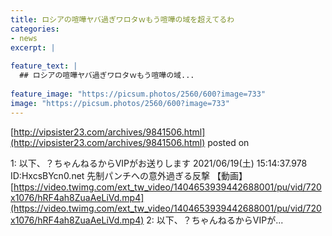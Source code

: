 ```yaml
---
title: ロシアの喧嘩ヤバ過ぎワロタｗもう喧嘩の域を超えてるわ
categories:
- news
excerpt: |
  
feature_text: |
  ## ロシアの喧嘩ヤバ過ぎワロタｗもう喧嘩の域...
  
feature_image: "https://picsum.photos/2560/600?image=733"
image: "https://picsum.photos/2560/600?image=733"
---
```


[http://vipsister23.com/archives/9841506.html](http://vipsister23.com/archives/9841506.html)
posted on 

<!--more-->

1: 以下、？ちゃんねるからVIPがお送りします 2021/06/19(土) 15:14:37.978 ID:HxcsBYcn0.net 先制パンチへの意外過ぎる反撃 【動画】 [https://video.twimg.com/ext_tw_video/1404653939442688001/pu/vid/720x1076/hRF4ah8ZuaAeLiVd.mp4](https://video.twimg.com/ext_tw_video/1404653939442688001/pu/vid/720x1076/hRF4ah8ZuaAeLiVd.mp4) 2: 以下、？ちゃんねるからVIPが...
